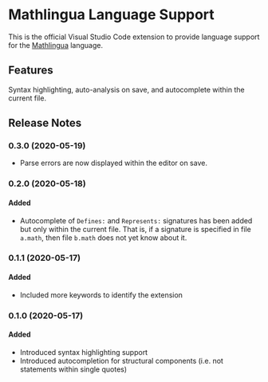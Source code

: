 # Mathlingua Language Support

This is the official Visual Studio Code extension to provide language support for the [Mathlingua](https://www.mathlingua.org/) language.

## Features

Syntax highlighting, auto-analysis on save, and autocomplete within the current file.

## Release Notes

### 0.3.0 (2020-05-19)
- Parse errors are now displayed within the editor on save.

### 0.2.0 (2020-05-18)
#### Added
- Autocomplete of `Defines:` and `Represents:` signatures has been added but only within the current file.  That is, if a signature is specified in file `a.math`, then file `b.math` does not yet know about it.

### 0.1.1 (2020-05-17)
#### Added
- Included more keywords to identify the extension

### 0.1.0 (2020-05-17)
#### Added
- Introduced syntax highlighting support
- Introduced autocompletion for structural components (i.e. not statements within single quotes)
